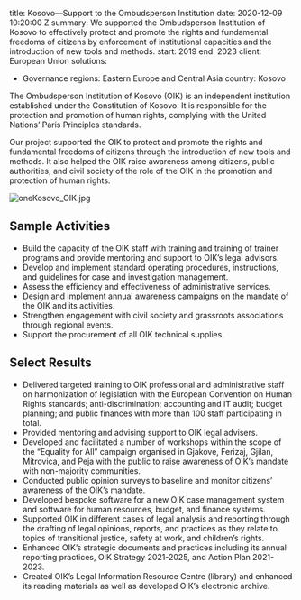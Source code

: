 
title: Kosovo—Support to the Ombudsperson Institution
date: 2020-12-09 10:20:00 Z
summary: We supported the Ombudsperson Institution of Kosovo to effectively protect
  and promote the rights and fundamental freedoms of citizens by enforcement of institutional
  capacities and the introduction of new tools and methods.
start: 2019
end: 2023
client: European Union
solutions:
- Governance
regions: Eastern Europe and Central Asia
country: Kosovo


The Ombudsperson Institution of Kosovo (OIK) is an independent institution established under the Constitution of Kosovo. It is responsible for the protection and promotion of human rights, complying with the United Nations’ Paris Principles standards.

Our project supported the OIK to protect and promote the rights and fundamental freedoms of citizens through the introduction of new tools and methods. It also helped the OIK raise awareness among citizens, public authorities, and civil society of the role of the OIK in the promotion and protection of human rights.

![oneKosovo_OIK.jpg](/uploads/oneKosovo_OIK.jpg)

## Sample Activities

* Build the capacity of the OIK staff with training and training of trainer programs and provide mentoring and support to OIK’s legal advisors.
* Develop and implement standard operating procedures, instructions, and guidelines for case and investigation management.
* Assess the efficiency and effectiveness of administrative services.
* Design and implement annual awareness campaigns on the mandate of the OIK and its activities.
* Strengthen engagement with civil society and grassroots associations through regional events.
* Support the procurement of all OIK technical supplies.

## Select Results

* Delivered targeted training to OIK professional and administrative staff on harmonization of legislation with the European Convention on Human Rights standards; anti-discrimination; accounting and IT audit; budget planning; and public finances with more than 100 staff participating in total.
* Provided mentoring and advising support to OIK legal advisers.
* Developed and facilitated a number of workshops within the scope of the “Equality for All” campaign organised in Gjakove, Ferizaj, Gjilan, Mitrovica, and Peja with the public to raise awareness of OIK’s mandate with non-majority communities.
* Conducted public opinion surveys to baseline and monitor citizens’ awareness of the OIK’s mandate.
* Developed bespoke software for a new OIK case management system and software for human resources, budget, and finance systems.
* Supported OIK in different cases of legal analysis and reporting through the drafting of legal opinions, reports, and practices as they relate to topics of transitional justice, safety at work, and children’s rights.
* Enhanced OIK’s strategic documents and practices including its annual reporting practices, OIK Strategy 2021-2025, and Action Plan 2021-2023.
* Created OIK’s Legal Information Resource Centre (library) and enhanced its reading materials as well as developed OIK’s electronic archive.
